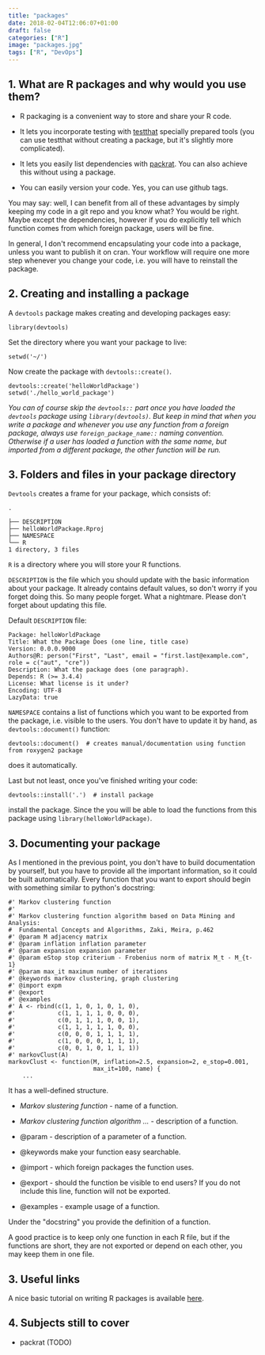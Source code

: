 ```yaml
---
title: "packages"
date: 2018-02-04T12:06:07+01:00
draft: false
categories: ["R"]
image: "packages.jpg"
tags: ["R", "DevOps"]
---
```


## 1. What are R packages and why would you use them?

* R packaging is a convenient way to store and share your R code. 

* It lets you incorporate testing with [testthat](http://tomis9.com/testthat) specially prepared tools (you can use testthat without creating a package, but it's slightly more complicated).

* It lets you easily list dependencies with [packrat](http://tomis9.com/packrat). You can also achieve this without using a package.

* You can easily version your code. Yes, you can use github tags.

You may say: well, I can benefit from all of these advantages by simply keeping my code in a git repo and you know what? You would be right. Maybe except the dependencies, however if you do explicitly tell which function comes from which foreign package, users will be fine.

In general, I don't recommend encapsulating your code into a package, unless you want to publish it on cran. Your workflow will require one more step whenever you change your code, i.e. you will have to reinstall the package.

## 2. Creating and installing a package

A `devtools` package makes creating and developing packages easy:
```
library(devtools)
```

Set the directory where you want your package to live:
```
setwd('~/')
```

Now create the package with `devtools::create()`. 

```
devtools::create('helloWorldPackage')
setwd('./hello_world_package')
```
*You can of course skip the `devtools::` part once you have loaded the `devtools` package using `library(devtools)`. But keep in mind that when you write a package and whenever you use any function from a foreign package, always use `foreign_package_name::` naming convention. Otherwise if a user has loaded a function with the same name, but imported from a different package, the other function will be run.*

## 3. Folders and files in your package directory

`Devtools` creates a frame for your package, which consists of:

```
.

├── DESCRIPTION
├── helloWorldPackage.Rproj
├── NAMESPACE
└── R
1 directory, 3 files 
```

`R` is a directory where you will store your R functions.

`DESCRIPTION` is the file which you should update with the basic information about your package. It already contains default values, so don't worry if you forget doing this. So many people forget. What a nightmare. Please don't forget about updating this file.

Default `DESCRIPTION` file:
```
Package: helloWorldPackage
Title: What the Package Does (one line, title case)
Version: 0.0.0.9000
Authors@R: person("First", "Last", email = "first.last@example.com", role = c("aut", "cre"))
Description: What the package does (one paragraph).
Depends: R (>= 3.4.4)
License: What license is it under?
Encoding: UTF-8
LazyData: true
```

`NAMESPACE` contains a list of functions which you want to be exported from the package, i.e. visible to the users. You don't have to update it by hand, as `devtools::document()` function:

```
devtools::document()  # creates manual/documentation using function from roxygen2 package
```

does it automatically. 

Last but not least, once you've finished writing your code:

```
devtools::install('.')  # install package
```

install the package. Since the you will be able to load the functions from this package using `library(helloWorldPackage)`.

## 3. Documenting your package

As I mentioned in the previous point, you don't have to build documentation by yourself, but you have to provide all the important information, so it could be built automatically. Every function that you want to export should begin with something similar to python's docstring:

```
#' Markov clustering function
#'
#' Markov clustering function algorithm based on Data Mining and Analysis: 
#  Fundamental Concepts and Algorithms, Zaki, Meira, p.462
#' @param M adjacency matrix
#' @param inflation inflation parameter
#' @param expansion expansion parameter
#' @param eStop stop criterium - Frobenius norm of matrix M_t - M_{t-1} 
#' @param max_it maximum number of iterations
#' @keywords markov clustering, graph clustering
#' @import expm
#' @export
#' @examples 
#' A <- rbind(c(1, 1, 0, 1, 0, 1, 0),
#'            c(1, 1, 1, 1, 0, 0, 0),
#'            c(0, 1, 1, 1, 0, 0, 1),
#'            c(1, 1, 1, 1, 1, 0, 0),
#'            c(0, 0, 0, 1, 1, 1, 1),
#'            c(1, 0, 0, 0, 1, 1, 1),
#'            c(0, 0, 1, 0, 1, 1, 1))
#' markovClust(A)
markovClust <- function(M, inflation=2.5, expansion=2, e_stop=0.001, 
                        max_it=100, name) {
    ...
```

It has a well-defined structure.

* *Markov slustering function* - name of a function.

* *Markov clustering function algorithm ...* - description of a function.

* @param - description of a parameter of a function.

* @keywords make your function easy searchable.

* @import - which foreign packages the function uses.

* @export - should the function be visible to end users? If you do not include this line, function will not be exported.

* @examples - example usage of a function.

Under the "docstring" you provide the definition of a function.

A good practice is to keep only one function in each R file, but if the functions are short, they are not exported or depend on each other, you may keep them in one file.

## 3. Useful links

A nice basic tutorial on writing R packages is available [here](https://hilaryparker.com/2014/04/29/writing-an-r-package-from-scratch/).

## 4. Subjects still to cover

* packrat (TODO)
